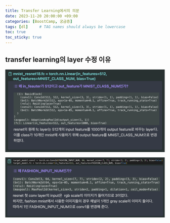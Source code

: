 ```yaml
---
title: Transfer Learning에서의 의문
date: 2023-11-20 20:00:00 +09:00
categories: [BoostCamp, 궁금증]
tags: [dl]     # TAG names should always be lowercase
toc: true
toc_sticky: true
---
```


## transfer learning의 layer 수정 이유
![image](https://github.com/lostdesire/lostdesire.github.io/blob/main/_posts/image/transfer_1.png?raw=true)

![image](https://github.com/lostdesire/lostdesire.github.io/blob/main/_posts/image/transfer_2.png?raw=true)
